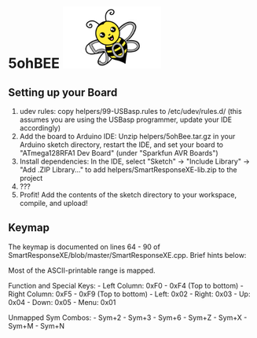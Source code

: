 5ohBEE <img src="50bee.png" width="200px">
======

Setting up your Board
---------------------
1. udev rules: copy helpers/99-USBasp.rules to /etc/udev/rules.d/ (this assumes you are using the USBasp programmer, update your IDE accordingly)
2. Add the board to Arduino IDE: Unzip helpers/5ohBee.tar.gz in your Arduino sketch directory, restart the IDE, and set your board to "ATmega128RFA1 Dev Board" (under "Sparkfun AVR Boards")
3. Install dependencies: In the IDE, select "Sketch" -> "Include Library" -> "Add .ZIP Library..." to add helpers/SmartResponseXE-lib.zip to the project
4. ???
5. Profit! Add the contents of the sketch directory to your workspace, compile, and upload!

Keymap
------
The keymap is documented on lines 64 - 90 of SmartResponseXE/blob/master/SmartResponseXE.cpp.  Brief hints below:

Most of the ASCII-printable range is mapped.

Function and Special Keys:
    - Left Column: 0xF0 - 0xF4 (Top to bottom)
    - Right Column: 0xF5 - 0xF9 (Top to bottom)
    - Left: 0x02
    - Right: 0x03
    - Up: 0x04
    - Down: 0x05
    - Menu: 0x01

Unmapped Sym Combos:
    - Sym+2
    - Sym+3
    - Sym+6
    - Sym+Z
    - Sym+X
    - Sym+M
    - Sym+N
